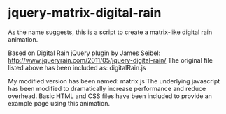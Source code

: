 jquery-matrix-digital-rain
==========================

As the name suggests, this is a script to create a matrix-like digital rain animation.

Based on Digital Rain jQuery plugin by James Seibel: http://www.jqueryrain.com/2011/05/jquery-digital-rain/
The original file listed above has been included as: digitalRain.js

My modified version has been named: matrix.js
The underlying javascript has been modified to dramatically increase performance and reduce overhead.
Basic HTML and CSS files have been included to provide an example page using this animation.
